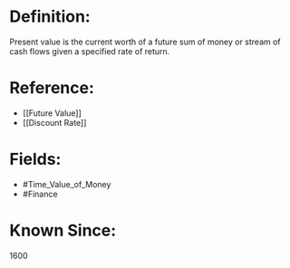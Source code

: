 

# Definition:
Present value is the current worth of a future sum of money or stream of cash flows given a specified rate of return.

# Reference:
- [[Future Value]]
- [[Discount Rate]]

# Fields: 
- #Time_Value_of_Money
- #Finance

# Known Since:
1600

